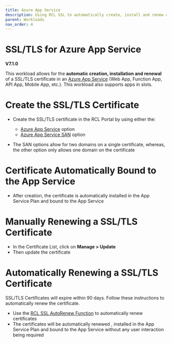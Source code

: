 ```yaml
---
title: Azure App Service
description: Using RCL SSL to automatically create, install and renew a SSL/TLS certificates in an Azure App Service
parent: Workloads
nav_order: 4
---
```


# SSL/TLS for Azure App Service

**V7.1.0**

This workload allows for the **automatic creation, installation and renewal** of a SSL/TLS certificate in an [Azure App Service](https://docs.microsoft.com/en-us/azure/app-service/) (Web App, Function App, API App, Mobile App, etc.). This workload also supports apps in slots.

# Create the SSL/TLS Certificate

- Create the SSL/TLS certificate in the RCL Portal by using either the:

    - [Azure App Service](../portal/azure-appservice.md) option
    - [Azure App Service SAN](../portal/azure-appservice-san.md) option

- The SAN options allow for two domains on a single certificate, whereas, the other option only allows one domain on the certificate

# Certificate Automatically Bound to the App Service

- After creation, the certificate is automatically installed in the App Service Plan and bound to the App Service

# Manually Renewing a SSL/TLS Certificate

- In the Certificate List, click on **Manage > Update**
- Then update the certificate

# Automatically Renewing a SSL/TLS Certificate

SSL/TLS Certificates will expire within 90 days. Follow these instructions to automatically renew the certificate.

- Use the [RCL SSL AutoRenew Function](../autorenew/introduction.md) to automatically renew certificates 
- The certificates will be automatically renewed , installed in the App Service Plan and bound to the App Service without any user interaction being required


